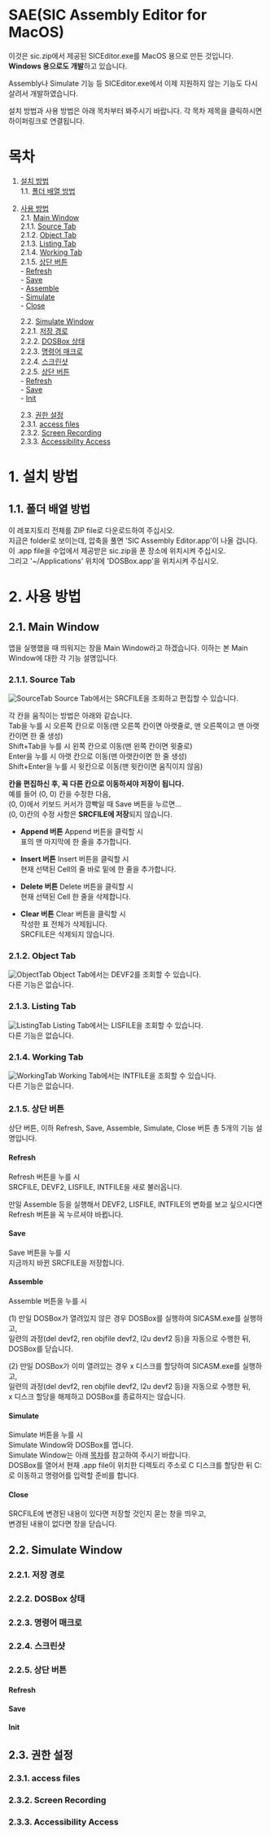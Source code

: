 # SAE(SIC Assembly Editor for MacOS)
이것은 sic.zip에서 제공된 SICEditor.exe를 MacOS 용으로 만든 것입니다.
**Windows 용으로도 개발**하고 있습니다.

Assembly나 Simulate 기능 등 SICEditor.exe에서 이제 지원하지 않는 기능도
다시 살려서 개발하였습니다.

설치 방법과 사용 방법은 아래 목차부터 봐주시기 바랍니다.
각 목차 제목을 클릭하시면 하이퍼링크로 연결됩니다.

# 목차
1. [설치 방법](#1-설치-방법)  
   1.1. [폴더 배열 방법](#11-폴더-배열-방법)  

2. [사용 방법](#2-사용-방법)  
   2.1. [Main Window](#21-Main-Window)  
      2.1.1. [Source Tab](#211-Source-Tab)  
      2.1.2. [Object Tab](#212-Object-Tab)  
      2.1.3. [Listing Tab](#213-Listing-Tab)  
      2.1.4. [Working Tab](#214-Working-Tab)  
      2.1.5. [상단 버튼](#215-상단-버튼)  
         - [Refresh](#Refresh)  
         - [Save](#Save)  
         - [Assemble](#Assemble)  
         - [Simulate](#Simulate)  
         - [Close](#Close)  

   2.2. [Simulate Window](#22-Simulate-Window)  
      2.2.1. [저장 경로](#221-저장-경로)  
      2.2.2. [DOSBox 상태](#222-DOSBox-상태)  
      2.2.3. [명령어 매크로](#223-명령어-매크로)  
      2.2.4. [스크린샷](#224-스크린샷)  
      2.2.5. [상단 버튼](#225-상단-버튼)  
         - [Refresh](#Refresh)  
         - [Save](#Save)  
         - [Init](#Init)  

   2.3. [권한 설정](#23-권한-설정)  
      2.3.1. [access files](#231-access-files)  
      2.3.2. [Screen Recording](#232-Screen-Recording)  
      2.3.3. [Accessibility Access](#233-Accessibility-Access)

# 1. 설치 방법

## 1.1. 폴더 배열 방법
이 레포지토리 전체를 ZIP file로 다운로드하여 주십시오.  
지금은 folder로 보이는데, 압축을 풀면 'SIC Assembly Editor.app'이 나올 겁니다.  
이 .app file을 수업에서 제공받은 sic.zip을 푼 장소에 위치시켜 주십시오.  
그리고 '~/Applications' 위치에 'DOSBox.app'을 위치시켜 주십시오.

# 2. 사용 방법

## 2.1. Main Window
앱을 실행했을 때 띄워지는 창을 Main Window라고 하겠습니다.
이하는 본 Main Window에 대한 각 기능 설명입니다.

### 2.1.1. Source Tab
![SourceTab](https://github.com/user-attachments/assets/011d714b-9326-4608-8e83-e5a2c895dc56)
Source Tab에서는 SRCFILE을 조회하고 편집할 수 있습니다.

각 칸을 움직이는 방법은 아래와 같습니다.  
Tab을 누를 시 오른쪽 칸으로 이동(맨 오른쪽 칸이면 아랫줄로, 맨 오른쪽이고 맨 아랫칸이면 한 줄 생성)  
Shift+Tab을 누를 시 왼쪽 칸으로 이동(맨 왼쪽 칸이면 윗줄로)  
Enter을 누를 시 아랫 칸으로 이동(맨 아랫칸이면 한 줄 생성)  
Shift+Enter을 누를 시 윗칸으로 이동(맨 윗칸이면 움직이지 않음)  

**칸을 편집하신 후, 꼭 다른 칸으로 이동하셔야 저장이 됩니다.**  
예를 들어 (0, 0) 칸을 수정한 다음,  
(0, 0)에서 키보드 커서가 깜빡일 때 Save 버튼을 누르면...  
(0, 0)칸의 수정 사항은 **SRCFILE에 저장**되지 않습니다.

- **Append 버튼**
Append 버튼을 클릭할 시  
표의 맨 마지막에 한 줄을 추가합니다.

- **Insert 버튼**
Insert 버튼을 클릭할 시  
현재 선택된 Cell의 줄 바로 밑에 한 줄을 추가합니다.

- **Delete 버튼**
Delete 버튼을 클릭할 시  
현재 선택된 Cell 한 줄을 삭제합니다.

- **Clear 버튼**
Clear 버튼을 클릭할 시  
작성한 표 전체가 삭제됩니다.  
SRCFILE은 삭제되지 않습니다.

### 2.1.2. Object Tab
![ObjectTab](https://github.com/user-attachments/assets/dde09603-acbb-4a3b-80e4-772024ca7c99)
Object Tab에서는 DEVF2를 조회할 수 있습니다.  
다른 기능은 없습니다.

### 2.1.3. Listing Tab
![ListingTab](https://github.com/user-attachments/assets/642eeea3-62a0-45b3-9c6d-0c3e1250dd40)
Listing Tab에서는 LISFILE을 조회할 수 있습니다.  
다른 기능은 없습니다.

### 2.1.4. Working Tab
![WorkingTab](https://github.com/user-attachments/assets/edce99f5-d78e-482b-8595-90ab70bb6e6a)
Working Tab에서는 INTFILE을 조회할 수 있습니다.  
다른 기능은 없습니다.

### 2.1.5. 상단 버튼
상단 버튼, 이하 Refresh, Save, Assemble, Simulate, Close 버튼 총 5개의 기능 설명입니다.

#### Refresh
Refresh 버튼을 누를 시  
SRCFILE, DEVF2, LISFILE, INTFILE을 새로 불러옵니다.

만일 Assemble 등을 실행해서 DEVF2, LISFILE, INTFILE의 변화를 보고 싶으시다면  
Refresh 버튼을 꼭 누르셔야 바뀝니다.

#### Save
Save 버튼을 누를 시  
지금까지 바뀐 SRCFILE을 저장합니다.

#### Assemble
Assemble 버튼을 누를 시  

(1) 만일 DOSBox가 열려있지 않은 경우
DOSBox를 실행하여 SICASM.exe를 실행하고,  
일련의 과정(del devf2, ren objfile devf2, l2u devf2 등)을 자동으로 수행한 뒤,  
DOSBox를 닫습니다.

(2) 만일 DOSBox가 이미 열려있는 경우
x 디스크를 할당하여 SICASM.exe를 실행하고,  
일련의 과정(del devf2, ren objfile devf2, l2u devf2 등)을 자동으로 수행한 뒤,  
x 디스크 할당을 해제하고 DOSBox를 종료하지는 않습니다.

#### Simulate
Simulate 버튼을 누를 시  
Simulate Window와 DOSBox를 엽니다.  
Simulate Window는 아래 [목차](#Simualte-Window)를 참고하여 주시기 바랍니다.  
DOSBox를 열어서 현재 .app file이 위치한 디렉토리 주소로 C 디스크를 할당한 뒤
C:로 이동하고 명령어를 입력할 준비를 합니다.

#### Close
SRCFILE에 변경된 내용이 있다면 저장할 것인지 묻는 창을 띄우고,  
변경된 내용이 없다면 창을 닫습니다.

## 2.2. Simulate Window

### 2.2.1. 저장 경로

### 2.2.2. DOSBox 상태

### 2.2.3. 명령어 매크로

### 2.2.4. 스크린샷

### 2.2.5. 상단 버튼

#### Refresh

#### Save

#### Init

## 2.3. 권한 설정

### 2.3.1. access files

### 2.3.2. Screen Recording

### 2.3.3. Accessibility Access
